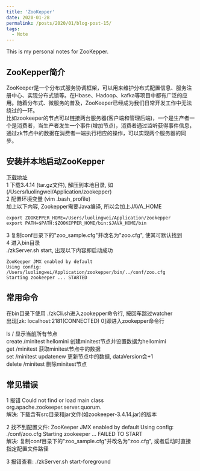 ```yaml
---
title: 'ZooKepper'
date: 2020-01-28
permalink: /posts/2020/01/blog-post-15/
tags:
  - Note
---
```


This is my personal notes for ZooKepper.

ZooKepper简介
------
ZooKeeper是一个分布式服务协调框架，可以用来维护分布式配置信息、服务注册中心、实现分布式锁等。在Hbase、Hadoop、kafka等项目中都有广泛的应用。随着分布式、微服务的普及，ZooKeeper已经成为我们日常开发工作中无法绕过的一环。  
比如zookeeper的节点可以链接两台服务器(客户端和管理后端)，一个是生产者一个是消费者，当生产者发生一个事件(增加节点)，消费者通过监听获得事件信息，通过zk节点中的数据在消费者一端执行相应的操作，可以实现两个服务器的同步。

安装并本地启动ZooKepper
------
[下载地址](https://zookeeper.apache.org/releases.html)  
1 下载3.4.14 (tar.gz文件), 解压到本地目录, 如(/Users/luolingwei/Application/zookepper)  
2 配置环境变量 (vim .bash_profile)  
加上以下内容, Zookepper需要Java编译, 所以会加上JAVA_HOME
```shell
export ZOOKEPPER_HOME=/Users/luolingwei/Application/zookepper
export PATH=$PATH:$ZOOKEPPER_HOME/bin:$JAVA_HOME/bin
```
3 复制conf目录下的"zoo_sample.cfg"并改名为"zoo.cfg", 使其可默认找到  
4 进入bin目录  
./zkServer.sh start, 出现以下内容即启动成功
```shell
ZooKeeper JMX enabled by default
Using config: /Users/luolingwei/Application/zookepper/bin/../conf/zoo.cfg
Starting zookeeper ... STARTED
```

常用命令
------
在bin目录下使用 ./zkCli.sh进入zookepper命令行, 按回车跳过watcher  
出现[zk: localhost:2181(CONNECTED) 0]即进入zookepper命令行

ls / 显示当前所有节点  
create /minitest hellomini 创建minitest节点并设置数据为hellomimi  
get /minitest 获取minitest节点中的数据  
set /minitest updatenew 更新节点中的数据, dataVersion会+1  
delete /minitest 删除minitest节点

常见错误
------
1 报错 Could not find or load main class org.apache.zookeeper.server.quorum.  
解决: 下载含有src目录和jar文件(如zookeeper-3.4.14.jar)的版本

2 找不到配置文件: ZooKeeper JMX enabled by default Using config: ./conf/zoo.cfg Starting zookeeper ... FAILED TO START  
解决: 复制conf目录下的"zoo_sample.cfg"并改名为"zoo.cfg", 或者启动时直接指定配置文件路径

3 报错查看: ./zkServer.sh start-foreground